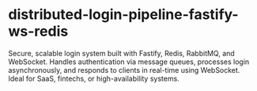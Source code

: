 # distributed-login-pipeline-fastify-ws-redis
Secure, scalable login system built with Fastify, Redis, RabbitMQ, and WebSocket. Handles authentication via message queues, processes login asynchronously, and responds to clients in real-time using WebSocket. Ideal for SaaS, fintechs, or high-availability systems.
